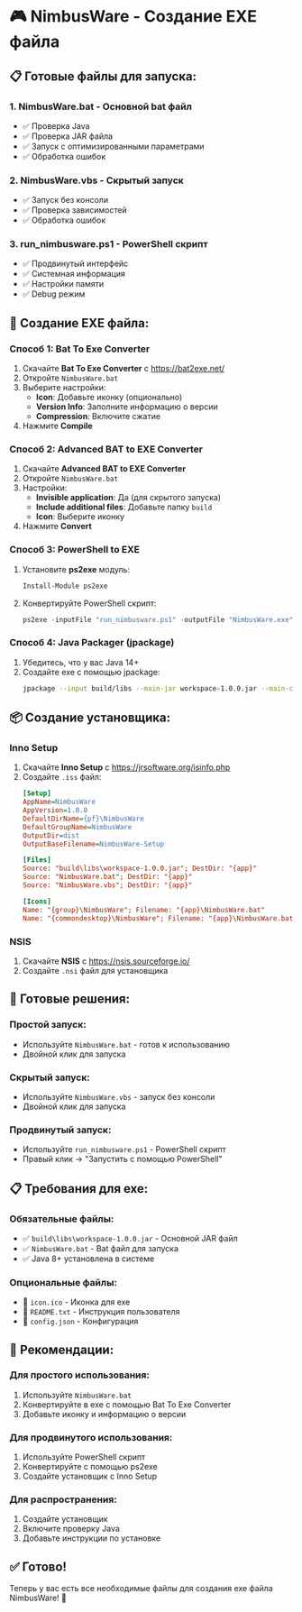 # 🎮 NimbusWare - Создание EXE файла

## 📋 **Готовые файлы для запуска:**

### **1. NimbusWare.bat** - Основной bat файл
- ✅ Проверка Java
- ✅ Проверка JAR файла
- ✅ Запуск с оптимизированными параметрами
- ✅ Обработка ошибок

### **2. NimbusWare.vbs** - Скрытый запуск
- ✅ Запуск без консоли
- ✅ Проверка зависимостей
- ✅ Обработка ошибок

### **3. run_nimbusware.ps1** - PowerShell скрипт
- ✅ Продвинутый интерфейс
- ✅ Системная информация
- ✅ Настройки памяти
- ✅ Debug режим

## 🔧 **Создание EXE файла:**

### **Способ 1: Bat To Exe Converter**
1. Скачайте **Bat To Exe Converter** с https://bat2exe.net/
2. Откройте `NimbusWare.bat`
3. Выберите настройки:
   - **Icon**: Добавьте иконку (опционально)
   - **Version Info**: Заполните информацию о версии
   - **Compression**: Включите сжатие
4. Нажмите **Compile**

### **Способ 2: Advanced BAT to EXE Converter**
1. Скачайте **Advanced BAT to EXE Converter**
2. Откройте `NimbusWare.bat`
3. Настройки:
   - **Invisible application**: Да (для скрытого запуска)
   - **Include additional files**: Добавьте папку `build`
   - **Icon**: Выберите иконку
4. Нажмите **Convert**

### **Способ 3: PowerShell to EXE**
1. Установите **ps2exe** модуль:
   ```powershell
   Install-Module ps2exe
   ```
2. Конвертируйте PowerShell скрипт:
   ```powershell
   ps2exe -inputFile "run_nimbusware.ps1" -outputFile "NimbusWare.exe" -iconFile "icon.ico"
   ```

### **Способ 4: Java Packager (jpackage)**
1. Убедитесь, что у вас Java 14+
2. Создайте exe с помощью jpackage:
   ```bash
   jpackage --input build/libs --main-jar workspace-1.0.0.jar --main-class com.example.nimbusware.Main --name "NimbusWare" --type exe --dest dist
   ```

## 📦 **Создание установщика:**

### **Inno Setup**
1. Скачайте **Inno Setup** с https://jrsoftware.org/isinfo.php
2. Создайте `.iss` файл:
   ```ini
   [Setup]
   AppName=NimbusWare
   AppVersion=1.0.0
   DefaultDirName={pf}\NimbusWare
   DefaultGroupName=NimbusWare
   OutputDir=dist
   OutputBaseFilename=NimbusWare-Setup
   
   [Files]
   Source: "build\libs\workspace-1.0.0.jar"; DestDir: "{app}"
   Source: "NimbusWare.bat"; DestDir: "{app}"
   Source: "NimbusWare.vbs"; DestDir: "{app}"
   
   [Icons]
   Name: "{group}\NimbusWare"; Filename: "{app}\NimbusWare.bat"
   Name: "{commondesktop}\NimbusWare"; Filename: "{app}\NimbusWare.bat"
   ```

### **NSIS**
1. Скачайте **NSIS** с https://nsis.sourceforge.io/
2. Создайте `.nsi` файл для установщика

## 🚀 **Готовые решения:**

### **Простой запуск:**
- Используйте `NimbusWare.bat` - готов к использованию
- Двойной клик для запуска

### **Скрытый запуск:**
- Используйте `NimbusWare.vbs` - запуск без консоли
- Двойной клик для запуска

### **Продвинутый запуск:**
- Используйте `run_nimbusware.ps1` - PowerShell скрипт
- Правый клик → "Запустить с помощью PowerShell"

## 📋 **Требования для exe:**

### **Обязательные файлы:**
- ✅ `build\libs\workspace-1.0.0.jar` - Основной JAR файл
- ✅ `NimbusWare.bat` - Bat файл для запуска
- ✅ Java 8+ установлена в системе

### **Опциональные файлы:**
- 🎨 `icon.ico` - Иконка для exe
- 📄 `README.txt` - Инструкция пользователя
- 🔧 `config.json` - Конфигурация

## 🎯 **Рекомендации:**

### **Для простого использования:**
1. Используйте `NimbusWare.bat`
2. Конвертируйте в exe с помощью Bat To Exe Converter
3. Добавьте иконку и информацию о версии

### **Для продвинутого использования:**
1. Используйте PowerShell скрипт
2. Конвертируйте с помощью ps2exe
3. Создайте установщик с Inno Setup

### **Для распространения:**
1. Создайте установщик
2. Включите проверку Java
3. Добавьте инструкции по установке

## ✅ **Готово!**

Теперь у вас есть все необходимые файлы для создания exe файла NimbusWare! 🚀